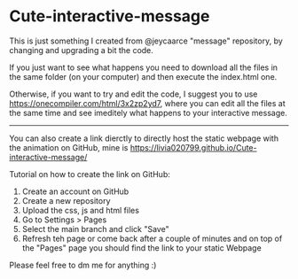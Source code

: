 # Cute-interactive-message
This is just something I created from @jeycaarce "message" repository, by changing and upgrading a bit the code. 

If you just want to see what happens you need to download all the files in the same folder (on your computer) and then execute the index.html one. 

Otherwise, if you want to try and edit the code, I suggest you to use https://onecompiler.com/html/3x2zp2yd7, where you can edit all the files at the same time and see imeditely what happens to your interactive message.

----------------------------------------------------------------------------------------------------------------------------------------------------------------------------------------------------------------

You can also create a link dierctly to directly host the static webpage with the animation  on GitHub, mine is https://livia020799.github.io/Cute-interactive-message/ 

Tutorial on how to create the link on GitHub:
1) Create an account on GitHub
2) Create a new repository
3) Upload the css, js and html files
4) Go to Settings > Pages
5) Select the main branch and click "Save"
6) Refresh teh page or come back after a couple of minutes and on top of the "Pages" page you should find the link to your static Webpage

Please feel free to dm me for anything :)
